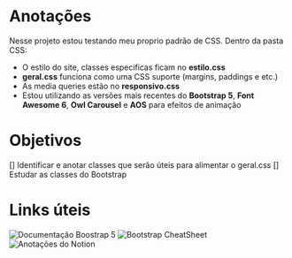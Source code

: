 # Anotações

Nesse projeto estou testando meu proprio padrão de CSS. Dentro da pasta CSS:

- O estilo do site, classes especificas ficam no **estilo.css**
- **geral.css** funciona como uma CSS suporte (margins, paddings e etc.)
- As media queries estão no **responsivo.css**
- Estou utilizando as versões mais recentes do **Bootstrap 5**, **Font Awesome 6**, **Owl Carousel** e **AOS** para efeitos de animação

# Objetivos

[] Identificar e anotar classes que serão úteis para alimentar o geral.css
[] Estudar as classes do Bootstrap

# Links úteis

![Documentação Boostrap 5](https://getbootstrap.com/)
![Bootstrap CheatSheet](https://bootstrap-cheatsheet.themeselection.com/)
![Anotações do Notion](https://www.notion.so/hugohendrix/Bootstrap-Hacks-dff327d478db4154882b412988bf8b63)
